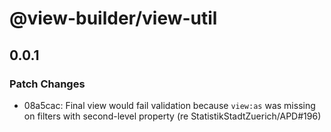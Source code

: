 # @view-builder/view-util

## 0.0.1

### Patch Changes

- 08a5cac: Final view would fail validation because `view:as` was missing on filters with second-level property (re StatistikStadtZuerich/APD#196)

